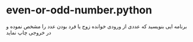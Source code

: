 # even-or-odd-number.python
برنامه ایی بنویسید که عددی از ورودی خوانده زوج یا فرد بودن عدد را مشخص نموده و در خروجی چاپ نماید

